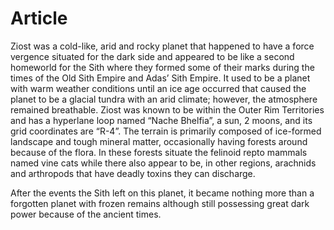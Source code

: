 # Article

Ziost was a cold-like, arid and rocky planet that happened to have a force vergence situated for the dark side and appeared to be like a second homeworld for the Sith where they formed some of their marks during the times of the Old Sith Empire and Adas’ Sith Empire.
It used to be a planet with warm weather conditions until an ice age occurred that caused the planet to be a glacial tundra with an arid climate; however, the atmosphere remained breathable.
Ziost was known to be within the Outer Rim Territories and has a hyperlane loop named “Nache Bhelfia”, a sun, 2 moons, and its grid coordinates are “R-4”.
The terrain is primarily composed of ice-formed landscape and tough mineral matter, occasionally having forests around because of the flora.
In these forests situate the felinoid repto mammals named vine cats while there also appear to be, in other regions, arachnids and arthropods that have deadly toxins they can discharge.

After the events the Sith left on this planet, it became nothing more than a forgotten planet with frozen remains although still possessing great dark power because of the ancient times.
